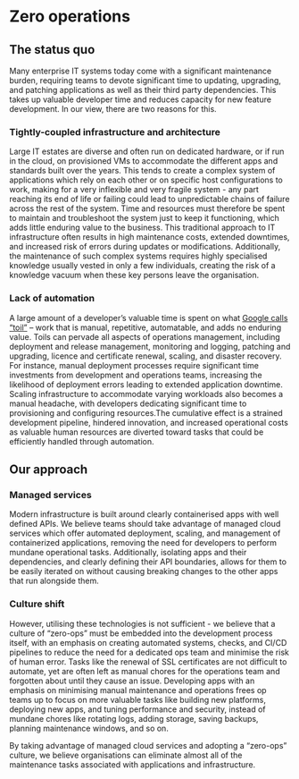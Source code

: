 # Zero operations

## The status quo

Many enterprise IT systems today come with a significant maintenance burden, requiring teams to devote significant time to updating, upgrading, and patching applications as well as their third party dependencies. This takes up valuable developer time and reduces capacity for new feature development. In our view, there are two reasons for this.

### Tightly-coupled infrastructure and architecture

Large IT estates are diverse and often run on dedicated hardware, or if run in the cloud, on provisioned VMs to accommodate the different apps and standards built over the years. This tends to create a complex system of applications which rely on each other or on specific host configurations to work, making for a very inflexible and very fragile system - any part reaching its end of life or failing could lead to unpredictable chains of failure across the rest of the system. Time and resources must therefore be spent to maintain and troubleshoot the system just to keep it functioning, which adds little enduring value to the business. This traditional approach to IT infrastructure often results in high maintenance costs, extended downtimes, and increased risk of errors during updates or modifications. Additionally, the maintenance of such complex systems requires highly specialised knowledge usually vested in only a few individuals, creating the risk of a knowledge vacuum when these key persons leave the organisation.

### Lack of automation

A large amount of a developer’s valuable time is spent on what [Google calls “toil”](https://sre.google/sre-book/eliminating-toil/) – work that is manual, repetitive, automatable, and adds no enduring value. Toils can pervade all aspects of operations management, including deployment and release management, monitoring and logging, patching and upgrading, licence and certificate renewal, scaling, and disaster recovery. For instance, manual deployment processes require significant time investments from development and operations teams, increasing the likelihood of deployment errors leading to extended application downtime. Scaling infrastructure to accommodate varying workloads also becomes a manual headache, with developers dedicating significant time to provisioning and configuring resources.The cumulative effect is a strained development pipeline, hindered innovation, and increased operational costs as valuable human resources are diverted toward tasks that could be efficiently handled through automation.

## Our approach

### Managed services

Modern infrastructure is built around clearly containerised apps with well defined APIs. We believe teams should take advantage of managed cloud services which offer automated deployment, scaling, and management of containerized applications, removing the need for developers to perform mundane operational tasks. Additionally, isolating apps and their dependencies, and clearly defining their API boundaries, allows for them to be easily iterated on without causing breaking changes to the other apps that run alongside them.

### Culture shift

However, utilising these technologies is not sufficient - we believe that a culture of “zero-ops” must be embedded into the development process itself, with an emphasis on creating automated systems, checks, and CI/CD pipelines to reduce the need for a dedicated ops team and minimise the risk of human error. Tasks like the renewal of SSL certificates are not difficult to automate, yet are often left as manual chores for the operations team and forgotten about until they cause an issue. Developing apps with an emphasis on minimising manual maintenance and operations frees op teams up to focus on more valuable tasks like building new platforms, deploying new apps, and tuning performance and security, instead of mundane chores like rotating logs, adding storage, saving backups, planning maintenance windows, and so on.

By taking advantage of managed cloud services and adopting a “zero-ops” culture, we believe organisations can eliminate almost all of the maintenance tasks associated with applications and infrastructure.

<!-- This involves investing in automation to minimise and eliminate low value manual tasks toil in SRE terms. This includes toil in testing and deployment, day-to-day operations, scaling, and so on. The idea is that machines should do this toil.
Unfortunately a culture of cutting corners in enterprise has led to under-investment in automation
and armies of low value engineers keeping the lights on. Zero ops not optional, you cannot cut
it out of the software development process. Engineers should do high value work only. -->
